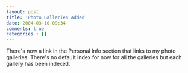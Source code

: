```yaml
---
layout: post
title: 'Photo Galleries Added'
date: 2004-03-10 09:34
comments: true
categories : []
---  
```


There's now a link in the Personal Info section that links to my photo galleries. There's no default index for now for all the galleries but each gallery has been indexed.

